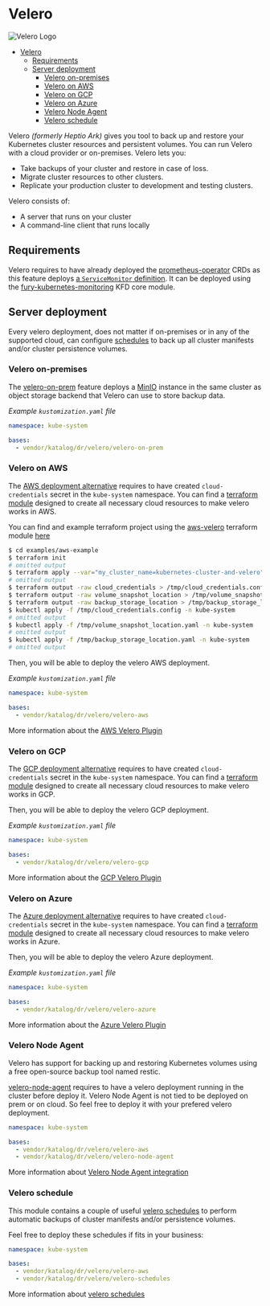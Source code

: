 # Velero

![Velero Logo](../../docs/assets/velero.png)

- [Velero](#velero)
  - [Requirements](#requirements)
  - [Server deployment](#server-deployment)
    - [Velero on-premises](#velero-on-premises)
    - [Velero on AWS](#velero-on-aws)
    - [Velero on GCP](#velero-on-gcp)
    - [Velero on Azure](#velero-on-azure)
    - [Velero Node Agent](#velero-node-agent)
    - [Velero schedule](#velero-schedule)

<!-- <KFD-DOCS> -->

Velero *(formerly Heptio Ark)* gives you tool to back up and restore your Kubernetes cluster resources and persistent
volumes. You can run Velero with a cloud provider or on-premises. Velero lets you:

- Take backups of your cluster and restore in case of loss.
- Migrate cluster resources to other clusters.
- Replicate your production cluster to development and testing clusters.

Velero consists of:

- A server that runs on your cluster
- A command-line client that runs locally

## Requirements

Velero requires to have already deployed the [prometheus-operator](https://github.com/coreos/prometheus-operator) CRDs
as this feature deploys [a `ServiceMonitor` definition](velero-base/serviceMonitor.yaml). It can be deployed using the
[fury-kubernetes-monitoring](https://github.com/sighupio/fury-kubernetes-monitoring) KFD core module.

## Server deployment

Every velero deployment, does not matter if on-premises or in any of the supported cloud, can configure
[schedules](#velero-schedule) to back up all cluster manifests and/or cluster persistence volumes.

### Velero on-premises

The [velero-on-prem](./velero-on-prem/) feature deploys a [MinIO](https://min.io/) instance in the same cluster as
object storage backend that Velero can use to store backup data.

*Example `kustomization.yaml` file*

```yaml
namespace: kube-system

bases:
  - vendor/katalog/dr/velero/velero-on-prem
```

### Velero on AWS

The [AWS deployment alternative](./velero-aws) requires to have created `cloud-credentials` secret in the
`kube-system` namespace.
You can find a [terraform module](../../modules/aws-velero) designed to create all necessary cloud resources
to make velero works in AWS.

You can find and example terraform project using the [aws-velero](../../modules/aws-velero) terraform module
[here](../../examples/aws-examples/main.tf)

```bash
$ cd examples/aws-example
$ terraform init
# omitted output
$ terraform apply --var="my_cluster_name=kubernetes-cluster-and-velero"
# omitted output
$ terraform output -raw cloud_credentials > /tmp/cloud_credentials.config
$ terraform output -raw volume_snapshot_location > /tmp/volume_snapshot_location.yaml
$ terraform output -raw backup_storage_location > /tmp/backup_storage_location.yaml
$ kubectl apply -f /tmp/cloud_credentials.config -n kube-system
# omitted output
$ kubectl apply -f /tmp/volume_snapshot_location.yaml -n kube-system
# omitted output
$ kubectl apply -f /tmp/backup_storage_location.yaml -n kube-system
# omitted output
```

Then, you will be able to deploy the velero AWS deployment.

*Example `kustomization.yaml` file*

```yaml
namespace: kube-system

bases:
  - vendor/katalog/dr/velero/velero-aws
```

More information about the [AWS Velero Plugin](https://github.com/vmware-tanzu/velero-plugin-for-aws)

### Velero on GCP

The [GCP deployment alternative](./velero-gcp) requires to have created `cloud-credentials` secret in the
`kube-system` namespace.
You can find a [terraform module](../../modules/gcp-velero) designed to create all necessary cloud resources
to make velero works in GCP.

Then, you will be able to deploy the velero GCP deployment.

*Example `kustomization.yaml` file*

```yaml
namespace: kube-system

bases:
  - vendor/katalog/dr/velero/velero-gcp
```

More information about the [GCP Velero Plugin](https://github.com/vmware-tanzu/velero-plugin-for-gcp)

### Velero on Azure

The [Azure deployment alternative](./velero-azure) requires to have created `cloud-credentials` secret in the
`kube-system` namespace.
You can find a [terraform module](../../modules/azure-velero) designed to create all necessary cloud resources
to make velero works in Azure.

Then, you will be able to deploy the velero Azure deployment.

*Example `kustomization.yaml` file*

```yaml
namespace: kube-system

bases:
  - vendor/katalog/dr/velero/velero-azure
```

More information about the [Azure Velero Plugin](https://github.com/vmware-tanzu/velero-plugin-for-microsoft-azure)

### Velero Node Agent

Velero has support for backing up and restoring Kubernetes volumes using a free open-source backup tool named restic.

[velero-node-agent](./velero-node-agent) requires to have a velero deployment running in the cluster before deploy it.
Velero Node Agent is not tied to be deployed on prem or on cloud. So feel free to deploy it with your prefered velero
deployment.

```yaml
namespace: kube-system

bases:
  - vendor/katalog/dr/velero/velero-aws
  - vendor/katalog/dr/velero/velero-node-agent
```

More information about [Velero Node Agent integration](https://velero.io/docs/v1.12/upgrade-to-1.12/)

### Velero schedule

This module contains a couple of useful [velero schedules](velero-schedules) to perform automatic backups of cluster manifests and/or
persistence volumes.

Feel free to deploy these schedules if fits in your business:

```yaml
namespace: kube-system

bases:
  - vendor/katalog/dr/velero/velero-aws
  - vendor/katalog/dr/velero/velero-schedules
```

More information about [velero schedules](https://github.com/vmware-tanzu/velero/blob/master/site/docs/master/api-types/schedule.md)

<!-- </KFD-DOCS> -->
